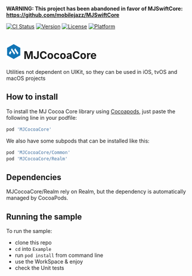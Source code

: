 **WARNING: This project has been abandoned in favor of MJSwiftCore: https://github.com/mobilejazz/MJSwiftCore**

[![CI Status](http://img.shields.io/travis/mobilejazz/MJCocoaCore.svg?style=flat)](https://travis-ci.org/mobilejazz/MJCocoaCore)
[![Version](https://img.shields.io/cocoapods/v/MJCocoaCore.svg?style=flat)](http://cocoapods.org/pods/MJCocoaCore)
[![License](https://img.shields.io/cocoapods/l/MJCocoaCore.svg?style=flat)](http://cocoapods.org/pods/MJCocoaCore)
[![Platform](https://img.shields.io/cocoapods/p/MJCocoaCore.svg?style=flat)](http://cocoapods.org/pods/MJCocoaCore)


# ![Mobile Jazz Badge](https://raw.githubusercontent.com/mobilejazz/metadata/master/images/icons/mj-40x40.png) MJCocoaCore

Utilities not dependent on UIKit, so they can be used in iOS, tvOS and macOS projects

## How to install

To install the MJ Cocoa Core library using [Cocoapods](https://cocoapods.org/), just paste the following line in your podfile:
```ruby
pod 'MJCocoaCore'
```

We also have some subpods that can be installed like this:
```ruby
pod 'MJCocoaCore/Common'
pod 'MJCocoaCore/Realm'
```

## Dependencies

MJCocoaCore/Realm rely on Realm, but the dependency is automatically managed by CocoaPods.

## Running the sample

To run the sample:

- clone this repo
- `cd` into `Example`
- run `pod install` from command line
- use the WorkSpace & enjoy
- check the Unit tests 

